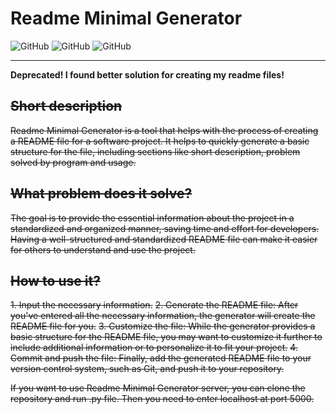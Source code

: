 # Readme Minimal Generator

![GitHub](https://img.shields.io/github/license/JarnotMaciej/readme-minimal-generator?style=flat-square) ![GitHub](https://img.shields.io/github/languages/top/JarnotMaciej/readme-minimal-generator?style=flat-square) ![GitHub](https://img.shields.io/github/languages/code-size/JarnotMaciej/readme-minimal-generator?style=flat-square) 

---

**Deprecated! I found better solution for creating my readme files!**

## ~~Short description~~

~~Readme Minimal Generator is a tool that helps with the process of creating a README file for a software project. It helps to quickly generate a basic structure for the file, including sections like short description, problem solved by program and usage.~~

## ~~What problem does it solve?~~

~~The goal is to provide the essential information about the project in a standardized and organized manner, saving time and effort for developers. Having a well-structured and standardized README file can make it easier for others to understand and use the project.~~

## ~~How to use it?~~

~~1. Input the necessary information.~~
~~2. Generate the README file: After you've entered all the necessary information, the generator will create the README file for you.~~
~~3. Customize the file: While the generator provides a basic structure for the README file, you may want to customize it further to include additional information or to personalize it to fit your project.~~
~~4. Commit and push the file: Finally, add the generated README file to your version control system, such as Git, and push it to your repository.~~

~~If you want to use Readme Minimal Generator server, you can clone the repository and run .py file. Then you need to enter localhost at port 5000.~~
